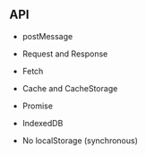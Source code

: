 ##  API

* postMessage
* Request and Response
* Fetch
* Cache and CacheStorage
* Promise

* IndexedDB
* No localStorage (synchronous)
